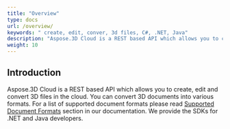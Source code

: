 ```yaml
---
title: "Overview"
type: docs
url: /overview/
keywords: " create, edit, conver, 3d files, C#, .NET, Java"
description: "Aspose.3D Cloud is a REST based API which allows you to create, edit and convert 3D files in the cloud. You can convert 3D documents into various formats. For a list of supported document formats please read Supported Document Formats section in our documentation. We provide the SDKs for .NET and Java developers."
weight: 10
---
```



## **Introduction**
Aspose.3D Cloud is a REST based API which allows you to create, edit and convert 3D files in the cloud. You can convert 3D documents into various formats. For a list of supported document formats please read [Supported Document Formats](/supported-document-formats/) section in our documentation. We provide the SDKs for .NET and Java developers.
